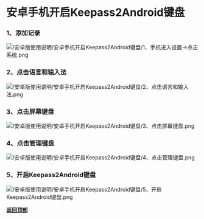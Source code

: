 # <a name="锚点0"></a>安卓手机开启Keepass2Android键盘
### 1、添加记录
<p><img src="/安卓版使用说明/安卓手机开启Keepass2Android键盘/1、手机进入设置→点击系统.png" alt="/安卓版使用说明/安卓手机开启Keepass2Android键盘/1、手机进入设置→点击系统.png"/></p>

### 2、点击语言和输入法
<p><img src="/安卓版使用说明/安卓手机开启Keepass2Android键盘/2、点击语言和输入法.png" alt="/安卓版使用说明/安卓手机开启Keepass2Android键盘/2、点击语言和输入法.png"/></p>

### 3、点击屏幕键盘
<p><img src="/安卓版使用说明/安卓手机开启Keepass2Android键盘/3、点击屏幕键盘.png" alt="/安卓版使用说明/安卓手机开启Keepass2Android键盘/3、点击屏幕键盘.png"/></p>

### 4、点击管理键盘
<p><img src="/安卓版使用说明/安卓手机开启Keepass2Android键盘/4、点击管理键盘.png" alt="/安卓版使用说明/安卓手机开启Keepass2Android键盘/4、点击管理键盘.png"/></p>

### 5、开启Keepass2Android键盘
<p><img src="/安卓版使用说明/安卓手机开启Keepass2Android键盘/5、开启Keepass2Android键盘.png" alt="/安卓版使用说明/安卓手机开启Keepass2Android键盘/5、开启Keepass2Android键盘.png"/></p>

<a href="#锚点0">**返回顶部**</a>
